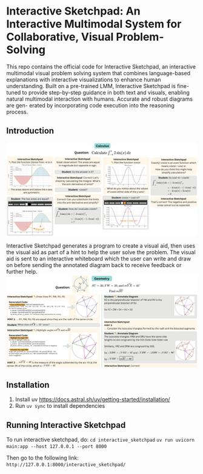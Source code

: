 # Interactive Sketchpad: An Interactive Multimodal System for Collaborative, Visual Problem-Solving

This repo contains the official code for Interactive Sketchpad, an interactive multimodal visual problem solving system that combines language-based explanations with interactive visualizations to enhance human understanding.
Built on a pre-trained LMM, Interactive Sketchpad is fine-tuned to provide step-by-step guidance in both text and visuals, enabling natural multimodal
interaction with humans. Accurate and robust diagrams are gen-
erated by incorporating code execution into the reasoning process.

## Introduction

![Calculus Teaser](assets/teaser_calculus.png)

Interactive Sketchpad generates a program
to create a visual aid, then uses the visual aid as part of a hint to help the user solve the problem. The visual aid is sent to an
interactive whiteboard which the user can write and draw on before sending the annotated diagram back to receive feedback or
further help.
![Geometry Teaser](assets/teaser_geometry.png)

## Installation
1. Install uv https://docs.astral.sh/uv/getting-started/installation/
2. Run `uv sync` to install dependencies

## Running Interactive Sketchpad
To run interactive sketchpad, do:
`cd interactive_sketchpad`
`uv run uvicorn main:app --host 127.0.0.1 --port 8000`

Then go to the following link:
`http://127.0.0.1:8000/interactive_sketchpad/`
